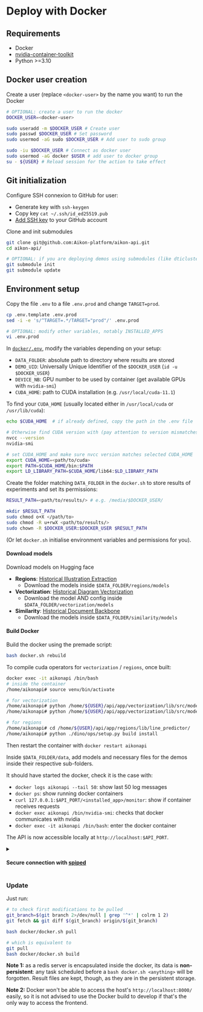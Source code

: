 # Deploy with Docker

## Requirements
- Docker
- [nvidia-container-toolkit](https://docs.nvidia.com/datacenter/cloud-native/container-toolkit/latest/install-guide.html)
- Python >=3.10

## Docker user creation
Create a user (replace `<docker-user>` by the name you want) to run the Docker
```bash
# OPTIONAL: create a user to run the docker
DOCKER_USER=<docker-user>

sudo useradd -m $DOCKER_USER # Create user
sudo passwd $DOCKER_USER # Set password
sudo usermod -aG sudo $DOCKER_USER # Add user to sudo group

sudo -iu $DOCKER_USER # Connect as docker user
sudo usermod -aG docker $USER # add user to docker group
su - ${USER} # Reload session for the action to take effect
```

## Git initialization
Configure SSH connexion to GitHub for user:
- Generate key with `ssh-keygen`
- Copy key `cat ~/.ssh/id_ed25519.pub`
- [Add SSH key](https://github.com/settings/ssh/new) to your GitHub account

Clone and init submodules
```bash
git clone git@github.com:Aikon-platform/aikon-api.git
cd aikon-api/

# OPTIONAL: if you are deploying demos using submodules (like dticlustering and vectorization)
git submodule init
git submodule update
```

## Environment setup


Copy the file `.env` to a file `.env.prod` and change `TARGET=prod`.
```bash
cp .env.template .env.prod
sed -i -e 's/^TARGET=.*/TARGET="prod"/' .env.prod

# OPTIONAL: modify other variables, notably INSTALLED_APPS
vi .env.prod
```

In [`docker/.env`](.env.template), modify the variables depending on your setup:
- `DATA_FOLDER`: absolute path to directory where results are stored
- `DEMO_UID`: Universally Unique Identifier of the `$DOCKER_USER` (`id -u $DOCKER_USER`)
- `DEVICE_NB`: GPU number to be used by container (get available GPUs with `nvidia-smi`)
- `CUDA_HOME`: path to CUDA installation (e.g. `/usr/local/cuda-11.1`)

To find your `CUDA_HOME` (usually located either in `/usr/local/cuda` or `/usr/lib/cuda`):
```bash
echo $CUDA_HOME  # if already defined, copy the path in the .env file

# Otherwise find CUDA version with (pay attention to version mismatches)
nvcc --version
nvidia-smi

# set CUDA_HOME and make sure nvcc version matches selected CUDA_HOME
export CUDA_HOME=<path/to/cuda>
export PATH=$CUDA_HOME/bin:$PATH
export LD_LIBRARY_PATH=$CUDA_HOME/lib64:$LD_LIBRARY_PATH
```

Create the folder matching `DATA_FOLDER` in the `docker.sh` to store results of experiments and set its permissions:
```bash
RESULT_PATH=<path/to/results/> # e.g. /media/$DOCKER_USER/

mkdir $RESULT_PATH
sudo chmod o+X </path/to>
sudo chmod -R u+rwX <path/to/results/>
sudo chown -R $DOCKER_USER:$DOCKER_USER $RESULT_PATH
```

(Or let `docker.sh` initialise environment variables and permissions for you).

#### Download models

Download models on Hugging face

- **Regions**: [Historical Illustration Extraction](https://huggingface.co/seglinglin/Historical-Illustration-Extraction/tree/main)
    - Download the models inside `$DATA_FOLDER/regions/models`
- **Vectorization**: [Historical Diagram Vectorization](https://huggingface.co/seglinglin/Historical-Diagram-Vectorization/tree/main)
    - Download the model AND config inside `$DATA_FOLDER/vectorization/models`
- **Similarity**: [Historical Document Backbone](https://huggingface.co/seglinglin/Historical-Document-Backbone/tree/main)
    - Download the models inside `$DATA_FOLDER/similarity/models`

#### Build Docker

Build the docker using the premade script:

```bash
bash docker.sh rebuild
```

To compile cuda operators for `vectorization` / `regions`, once built:
```bash
docker exec -it aikonapi /bin/bash
# inside the container
/home/aikonapi# source venv/bin/activate

# for vectorization
/home/aikonapi# python /home/${USER}/api/app/vectorization/lib/src/models/dino/ops/setup.py build install
/home/aikonapi# python /home/${USER}/api/app/vectorization/lib/src/models/dino/ops/test.py

# for regions
/home/aikonapi# cd /home/${USER}/api/app/regions/lib/line_predictor/
/home/aikonapi# python ./dino/ops/setup.py build install
```
Then restart the container with `docker restart aikonapi`

Inside `$DATA_FOLDER/data`, add models and necessary files for the demos inside their respective sub-folders.

It should have started the docker, check it is the case with:
- `docker logs aikonapi --tail 50`: show last 50 log messages
- `docker ps`: show running docker containers
- `curl 127.0.0.1:$API_PORT/<installed_app>/monitor`: show if container receives requests
- `docker exec aikonapi /bin/nvidia-smi`: checks that docker communicates with nvidia
- `docker exec -it aikonapi /bin/bash`: enter the docker container

The API is now accessible locally at `http://localhost:$API_PORT`.

<details>
  <summary>
    <h4>Secure connection with <a href="https://www.tarsnap.com/spiped.html">spiped</a></h4>
  </summary>

> ⚠️ If you are not using `spiped` modify the `docker/.env` file to set `CONTAINER_HOST=0.0.0.0` instead of `CONTAINER_HOST=127.0.0.1`

A good thing is to tunnel securely the connection between API and front. For `discover-demo.enpc.fr`, it is done with `spiped`, based on [this tutorial](https://www.digitalocean.com/community/tutorials/how-to-encrypt-traffic-to-redis-with-spiped-on-ubuntu-16-04).
The Docker process running on port `localhost:$API_PORT` is encrypted and redirected to port `8080`.
The front server decrypts the traffic and redirects it to `localhost:$API_PORT`.

```bash
sudo apt-get update
sudo apt-get install spiped
sudo mkdir /etc/spiped
sudo dd if=/dev/urandom of=/etc/spiped/discover.key bs=32 count=1 # Generate key
sudo chmod 644 /etc/spiped/discover.key
```

Create service config file for spiped (`sudo vi /etc/systemd/system/spiped-discover.service`):
- Get `<docker-ip>` with `docker inspect -f '{{range .NetworkSettings.Networks}}{{.IPAddress}}{{end}}' aikonapi` or use `127.0.0.1`
- Pick Docker port (corresponding on `$API_PORT`) depending on `EXPOSE` in [`Dockerfile`](Dockerfile)

```bash
[Unit]
Description=Spiped connection for docker container
Wants=network-online.target
After=network-online.target
StartLimitIntervalSec=300

[Service]
# Redirects <docker-ip>:<api-port> to 0.0.0.0:8080 and encrypts it with discover.key on the way
ExecStart=/usr/bin/spiped -F -d -s [0.0.0.0]:8080 -t [<docker-ip>]:<api-port> -k /etc/spiped/discover.key
Restart=on-failure

[Install]
WantedBy=multi-user.target
```

Open port to external requests and enable spiped service
```bash
sudo ufw allow 8080 # open firewall and allow incoming traffic on port 8080

sudo systemctl daemon-reload
sudo systemctl start spiped-discover.service
sudo systemctl enable spiped-discover.service
```

Transfer key to front ([`spiped`](https://github.com/tarsnap/spiped) uses symmetric encryption with same keys on both servers)
```bash
# on your local machine
scp <gpu-host>:/etc/spiped/discover.key <front-host>:~ # Assuming you have configured direct ssh connection to front and gpu

# on front machine
ssh <front-host>
sudo apt-get install spiped
sudo chmod 644 ~/discover.key
sudo mkdir /etc/spiped
sudo cp ~/discover.key /etc/spiped/ # Copy key to spiped folder
```

Create service config file for spiped on front machine (`sudo vi /etc/systemd/system/spiped-connect.service`)
- Get `<gpu-ip>` with `hostname -I` on the machine where is deployed the API.

⚠️ Note to match the output IP (`127.0.0.1:<spiped-port>` in this example) to the `API_URL` in [`front/.env`](../front/.env)

```bash
[Unit]
Description=Spiped connection to API
Wants=network-online.target
After=network-online.target
StartLimitIntervalSec=300

[Service]
# Redirects <gpu-ip>:8080 output to 127.0.0.1:<spiped-port> and decrypts it with discover.key on the way
ExecStart=/usr/bin/spiped -F -e -s [127.0.0.1]:<spiped-port> -t [<gpu-ip>]:8080 -k /etc/spiped/discover.key
Restart=Always

[Install]
WantedBy=multi-user.target
```

Enable service
```bash
sudo systemctl daemon-reload
sudo systemctl start spiped-connect.service
sudo systemctl enable spiped-connect.service
```

Test connexion between worker and front
```bash
curl --http0.9 <gpu-ip>:8080/<installed_app>/monitor # outputs the encrypted message
curl localhost:<spiped-port>/<installed_app>/monitor # outputs decrypted message
```
</details>

### Update

Just run:

```bash
# to check first modifications to be pulled
git_branch=$(git branch 2>/dev/null | grep '^*' | colrm 1 2)
git fetch && git diff $(git_branch) origin/$(git_branch)

bash docker/docker.sh pull

# which is equivalent to
git pull
bash docker/docker.sh build
```

**Note 1:** as a redis server is encapsulated inside the docker, its data is **non-persistent**: any task scheduled before a `bash docker.sh <anything>` will be forgotten. Result files are kept, though, as they are in the persistent storage.

**Note 2:** Docker won't be able to access the host's `http://localhost:8000/` easily, so it is not advised to use the Docker build to develop if that's the only way to access the frontend.

[//]: # (Configure Redis)
[//]: # (```bash)
[//]: # (# Find config file)
[//]: # (sudo find / -name redis.)
[//]: # (vi <path/to/redis.conf>)
[//]: # (```)
[//]: # (Find &#40;`/` command then type `requirepass`&#41; and modify directive &#40;uncomment and set password&#41;:)
[//]: # (```bash)
[//]: # (requirepass <redis_password>)
[//]: # (```)
